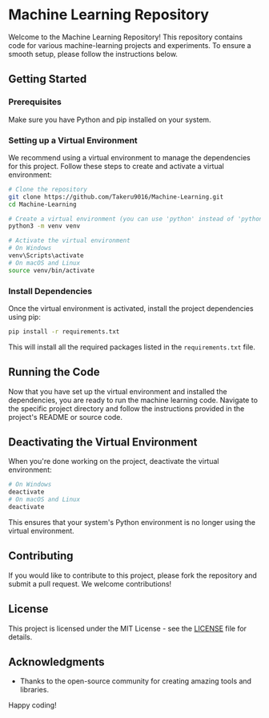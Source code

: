 # Machine Learning Repository

Welcome to the Machine Learning Repository! This repository contains code for various machine-learning projects and experiments. To ensure a smooth setup, please follow the instructions below.

## Getting Started

### Prerequisites

Make sure you have Python and pip installed on your system.

### Setting up a Virtual Environment

We recommend using a virtual environment to manage the dependencies for this project. Follow these steps to create and activate a virtual environment:

```bash
# Clone the repository
git clone https://github.com/Takeru9016/Machine-Learning.git
cd Machine-Learning

# Create a virtual environment (you can use 'python' instead of 'python3' based on your system)
python3 -m venv venv

# Activate the virtual environment
# On Windows
venv\Scripts\activate
# On macOS and Linux
source venv/bin/activate
```

### Install Dependencies

Once the virtual environment is activated, install the project dependencies using pip:

```bash
pip install -r requirements.txt
```

This will install all the required packages listed in the `requirements.txt` file.

## Running the Code

Now that you have set up the virtual environment and installed the dependencies, you are ready to run the machine learning code. Navigate to the specific project directory and follow the instructions provided in the project's README or source code.

## Deactivating the Virtual Environment

When you're done working on the project, deactivate the virtual environment:

```bash
# On Windows
deactivate
# On macOS and Linux
deactivate
```

This ensures that your system's Python environment is no longer using the virtual environment.

## Contributing

If you would like to contribute to this project, please fork the repository and submit a pull request. We welcome contributions!

## License

This project is licensed under the MIT License - see the [LICENSE](LICENSE) file for details.

## Acknowledgments

- Thanks to the open-source community for creating amazing tools and libraries.

Happy coding!
